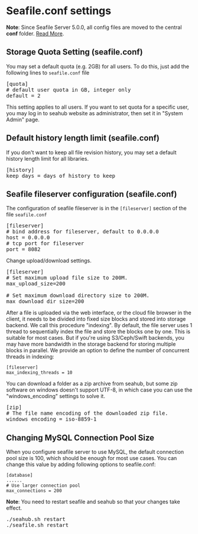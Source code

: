 # Seafile.conf settings

**Note**: Since Seafile Server 5.0.0, all config files are moved to the central **conf** folder. [Read More](../deploy/new_directory_layout_5_0_0.md).

## Storage Quota Setting (seafile.conf)

You may set a default quota (e.g. 2GB) for all users. To do this, just add the following lines to `seafile.conf` file

<pre>
[quota]
# default user quota in GB, integer only
default = 2
</pre>

This setting applies to all users. If you want to set quota for a specific user, you may log in to seahub website as administrator, then set it in "System Admin" page.

## Default history length limit (seafile.conf)

If you don't want to keep all file revision history, you may set a default history length limit for all libraries.

<pre>
[history]
keep_days = days of history to keep
</pre>

## Seafile fileserver configuration (seafile.conf)

The configuration of seafile fileserver is in the <code>[fileserver]</code> section of the file `seafile.conf`

<pre>
[fileserver]
# bind address for fileserver, default to 0.0.0.0
host = 0.0.0.0
# tcp port for fileserver
port = 8082
</pre>

Change upload/download settings.

<pre>
[fileserver]
# Set maximum upload file size to 200M.
max_upload_size=200

# Set maximum download directory size to 200M.
max_download_dir_size=200
</pre>

After a file is uploaded via the web interface, or the cloud file browser in the client, it needs to be divided into fixed size blocks and stored into storage backend. We call this procedure "indexing". By default, the file server uses 1 thread to sequentially index the file and store the blocks one by one. This is suitable for most cases. But if you're using S3/Ceph/Swift backends, you may have more bandwidth in the storage backend for storing multiple blocks in parallel. We provide an option to define the number of concurrent threads in indexing:

```
[fileserver]
max_indexing_threads = 10
```

You can download a folder as a zip archive from seahub, but some zip software
on windows doesn't support UTF-8, in which case you can use the "windows_encoding"
settings to solve it.
<pre>
[zip]
# The file name encoding of the downloaded zip file.
windows_encoding = iso-8859-1
</pre>

## Changing MySQL Connection Pool Size

When you configure seafile server to use MySQL, the default connection pool size is 100, which should be enough for most use cases. You can change this value by adding following options to seafile.conf:

```
[database]
......
# Use larger connection pool
max_connections = 200
```

**Note**: You need to restart seafile and seahub so that your changes take effect.
<pre>
./seahub.sh restart
./seafile.sh restart
</pre>
